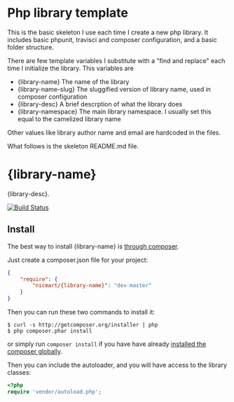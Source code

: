# Php library template

This is the basic skeleton I use each time I create a new php library. It includes basic phpunit, travisci and composer configuration,
and a basic folder structure.

There are few template variables I substitute with a "find and replace" each time I initialize the library. This variables are
- {library-name} The name of the library
- {library-name-slug} The sluggified version of library name, used in composer configuration
- {library-desc} A brief descrption of what the library does
- {library-namespace} The main library namespace. I usually set this equal to the camelized library name

Other values like library author name and email are hardcoded in the files.

What follows is the skeleton README.md file.

# {library-name}

{library-desc}.

[![Build Status](https://secure.travis-ci.org/nicmart/{library-name}.png?branch=master)](http://travis-ci.org/nicmart/{library-name})

## Install

The best way to install {library-name} is [through composer](http://getcomposer.org).

Just create a composer.json file for your project:

```JSON
{
    "require": {
        "nicmart/{library-name}": "dev-master"
    }
}
```

Then you can run these two commands to install it:

    $ curl -s http://getcomposer.org/installer | php
    $ php composer.phar install

or simply run `composer install` if you have have already [installed the composer globally](http://getcomposer.org/doc/00-intro.md#globally).

Then you can include the autoloader, and you will have access to the library classes:

```php
<?php
require 'vendor/autoload.php';
```